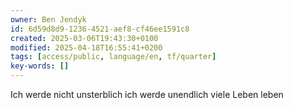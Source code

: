 ```yaml
---
owner: Ben Jendyk
id: 6d59d8d9-1236-4521-aef8-cf46ee1591c8
created: 2025-03-06T19:43:30+0100
modified: 2025-04-18T16:55:41+0200
tags: [access/public, language/en, tf/quarter]
key-words: []
---
```


Ich werde nicht unsterblich ich werde unendlich viele Leben leben